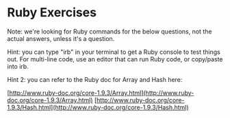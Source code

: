 # Ruby Exercises
Note: we're looking for Ruby commands for the below questions, not the actual answers, unless it's a question. 

Hint: you can type "irb" in your terminal to get a Ruby console to test things out. For multi-line code, use an editor that can run Ruby code, or copy/paste into irb.

Hint 2: you can refer to the Ruby doc for Array and Hash here: 

[http://www.ruby-doc.org/core-1.9.3/Array.html](http://www.ruby-doc.org/core-1.9.3/Array.html)
[http://www.ruby-doc.org/core-1.9.3/Hash.html](http://www.ruby-doc.org/core-1.9.3/Hash.html)

